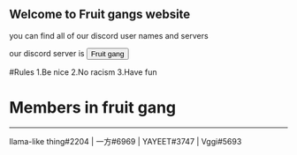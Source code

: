 ## Welcome to Fruit gangs website

you can find all of our discord user names and servers

our discord server is <a href="https://discord.gg/XUKTCrkA"><button>Fruit gang</button></a>


#Rules
1.Be nice
2.No racism 
3.Have fun






# Members in fruit gang
--------------------------------------------------
llama-like thing#2204  | 一方#6969 |  YAYEET#3747 |  Vggi#5693
